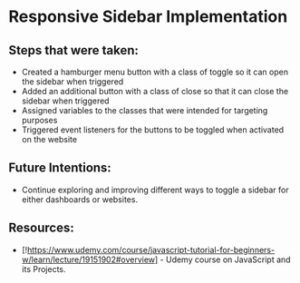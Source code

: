 # Responsive Sidebar Implementation

## Steps that were taken:

- Created a hamburger menu button with a class of toggle so it can open the sidebar when triggered
- Added an additional button with a class of close so that it can close the sidebar when triggered
- Assigned variables to the classes that were intended for targeting purposes
- Triggered event listeners for the buttons to be toggled when activated on the website

## Future Intentions:

- Continue exploring and improving different ways to toggle a sidebar for either dashboards or websites.
## Resources:
- [!https://www.udemy.com/course/javascript-tutorial-for-beginners-w/learn/lecture/19151902#overview] - Udemy course on JavaScript and its Projects.